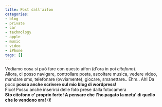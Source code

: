```yaml
---
title: Post dall'aifon
categories:
- blog
- private
- car
- technology
- apple
- music
- video
- iPhone
tags: []
---
```

Vediamo cosa si può fare con questo aifon (d'ora in poi _citofono_).  
Allora, ci posso navigare, controllare posta, ascoltare musica, vedere video,
mandare sms, telefonare (ovviamente), giocare, smanettare.. Ehm.. Ah! Da poco
**posso anche scrivere sul mio blog di wordpress!**  
Fico! Posso anche inserirci delle foto prese dalla fotocamera  
**Sto citofono e' proprio forte! A pensare che l'ho pagato la meta' di quello che lo vendono ora! :)!**  

